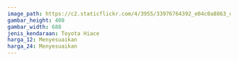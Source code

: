 ```yaml
---
image_path: https://c2.staticflickr.com/4/3955/33976764392_e04c0a8863_o.png
gambar_height: 408
gambar_width: 688
jenis_kendaraan: Toyota Hiace
harga_12: Menyesuaikan
harga_24: Menyesuaikan
---
```

